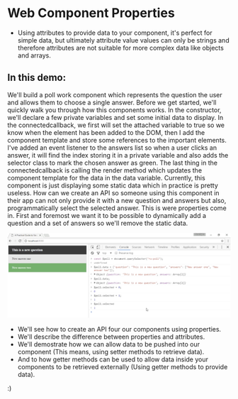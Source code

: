 # **Web Component Properties**

- Using attributes to provide data to your component, it's perfect for simple data, but ultimately attribute value values can only be strings and therefore attributes are not suitable for more complex data like objects and arrays.

## **In this demo:**

We'll build a poll work component which represents the question the user and allows them to choose a single answer. Before we get started, we'll quickly walk you through how this components works. In the constructor, we'll declare a few private variables and set some initial data to display.
In the connectedcallback, we first will set
the attached variable to true so we know when the element has been added to the DOM, then I add the component template and store some references to the important elements. I've added an event listener to the answers list so when a user clicks an answer, it will find the index storing it in a private variable and also adds the selector class to mark the chosen answer as green. The last thing in the connectedcallback is calling the render method which updates the component template for the data in the data variable.
Currently, this component is just displaying some static data which in practice is pretty useless. How can we create an API so someone using this component in their app can not only provide it with a new question and answers but also, programmatically select the selected answer. This is were properties come in.
First and foremost we want it to be possible to dynamically add a question and a set of answers so we'll remove the static data.


![screenshot](screenshot.png)

- We'll see how to create an API four our components using properties.
- We'll describe the difference between properties and attributes.
- We'll demostrate how we can allow data to be pushed into our component (This means, using setter methods to retrieve data).
- And to how getter methods can be used to allow data inside your components to be retrieved externally (Using getter methods to provide data).


:)
